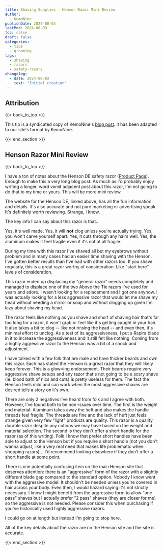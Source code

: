 ```yaml
---
title: Shaving Supplies - Henson Razor Mini Review
author: 
  - KemoNine
publishDate: 2024-08-03
lastMod: 2024-08-03
toc: calse
draft: false
categories:
  - tips
  - grooming
tags:
  - shaving
  - razors
  - safety-razors
changelog:
  - date: 2024-08-03
    text: "Initial creation"
---
```


## Attribution
{{< back_to_top >}}

This tip is a syndicated copy of KemoNine's [blog post](https://blog.kemonine.info/blog/2023-08-11-henson-razor-mini-review/). It has been adapted to our site's format by KemoNine.

{{< end_section >}}

## Henson Razor Mini Review
{{< back_to_top >}}

I have a ton of notes about the Henson DE safety razor ([Product Page](https://hensonshaving.com/)). Enough to make this a very long blog post. As much as I'd probably enjoy writing a longer, word vomit adjacent post about this razor, I'm not going to do that to my time or yours. This will be more mini review.

The website for the Henson DE, linked above, has all the fun information and details. It's also accurate and not pure marketing or advertising speak. It's definitely worth reviewing. Strange, I know.

The key info I can say about this razor is that...

Yes, it's well made. Yes, it will **not** clog unless you're actually trying. Yes, you won't carve yourself apart. Yes, it cuts through any hairs well. Yes, the aluminum makes it feel fragile even if it's not at all fragile.

During my time with this razor I've shaved all but my eyebrows without problem and in many cases had an easier time shaving with the Henson. I've gotten better results than I've had with other razors too. If you shave regularly, this is a great razor worthy of consideration. Like "start here" levels of consideration.

This razor ended up displacing my "general razor" needs completely and managed to displace one of the two Above the Tie razors I've used for years and adore. I wasn't looking for a replacement and I got one anyhow. I was actually looking for a less aggressive razor that would let me shave my head without needing a mirror or soap and without clogging up given I'm lazy about shaving my head.

The razor feels like nothing as you shave and short of shaving hair that's far too long for a razor, it won't grab or feel like it's getting caught in your hair. It also takes a bit to clog -- like not rinsing the head -- and even then, it's minimal effort to unclog. As a test of its aggressiveness, I put a Rapira blade in it to increase the aggressiveness and it still felt like nothing. Coming from a highly aggressive razor to the Henson was a bit of a shock and adjustment.

I have talked with a few folk that are male and have thicker beards and own this razor. Each has stated the Henson is a great razor that they will likely keep forever. This is a glow=ing endorsement. Their beards require very aggressive shave setups and any razor that's not going to be a scary shave (ie. blood bath of nics and cuts) is pretty useless for them. The fact the Henson feels mild and can work when the most aggressive shaves are desired tells a story on it's own.

There are only 2 negatives I've heard from folk and I agree with both. However, I've found both to be non-issues over time. The first is the weight and material. Aluminum takes away the heft and also makes the handle threads feel fragile. The threads are fine and the lack of heft just feels strange given very few "light" products are quality. This razor is a quality, durable razor despite any notions we may have based on the weight and material selection. The second is they don't offer a short handle for the razor (as of this writing). Folk I know that prefer short handles have been able to adjust to the Henson but if you require a short handle (not you don't wanna adjust, like a very real need that makes life problematic when shopping razors)... I'd recommend looking elsewhere if they don't offer a short handle at some point.

There is one potentially confusing item on the main Henson site that deserves attention: there is an "aggressive" form of the razor with a slightly different blade gap compared to the standard option. Nobody I know went with the aggressive model. It shouldn't be needed unless you're covered in hair across your body. Even then, I would hazard saying it's not strictly necessary. I know I might benefit from the aggressive form to allow "one pass" shaves but I actually prefer "2 pass" shaves (they are closer for me) so the aggressive is not needed. Please consider this when purchasing if you've historically used highly aggressive razors.

I could go on at length but instead I'm going to stop here.

All of the key details about the razor are on the Henson site and the site is accurate.

{{< end_section >}}
